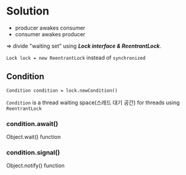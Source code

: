 # Solution
- producer awakes consumer 
- consumer awakes producer 

=> divide "waiting set" using ***Lock interface & ReentrantLock***.

`Lock lock = new ReentrantLock` instead of `synchronized`

## Condition
`Condition condition = lock.newCondition()`

`Condition` is a thread waiting space(스레드 대기 공간) for threads using `ReentrantLock`


### condition.await()
Object.wait() function

### condition.signal()
Object.notify() function